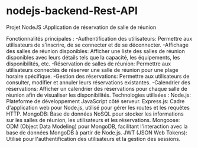 # nodejs-backend-Rest-API
Projet NodeJS :Application de réservation de salle de réunion


Fonctionnalités principales :
-Authentification des utilisateurs: Permettre aux utilisateurs de s'inscrire, de se
connecter et de se déconnecter.
-Affichage des salles de réunion disponibles: Afficher une liste des salles de
réunion disponibles avec leurs détails tels que la capacité, les équipements, les
disponibilités, etc.
-Réservation de salles de réunion: Permettre aux utilisateurs connectés de
réserver une salle de réunion pour une plage horaire spécifique.
-Gestion des réservations: Permettre aux utilisateurs de consulter, modifier et
annuler leurs réservations existantes.
-Calendrier des réservations: Afficher un calendrier des réservations pour chaque
salle de réunion afin de visualiser les disponibilités.
Technologies utilisées :
Node.js: Plateforme de développement JavaScript côté serveur.
Express.js: Cadre d'application web pour Node.js, utilisé pour gérer les routes et les
requêtes HTTP.
MongoDB: Base de données NoSQL pour stocker les informations sur les salles de
réunion, les utilisateurs et les réservations.
Mongoose: ODM (Object Data Modeling) pour MongoDB, facilitant l'interaction avec
la base de données MongoDB à partir de Node.js.
JWT (JSON Web Tokens): Utilisé pour l'authentification des utilisateurs et la gestion
des sessions.

